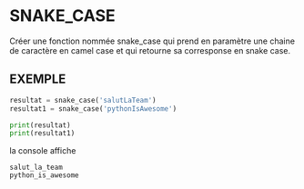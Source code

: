 # SNAKE_CASE

Créer une fonction nommée snake_case qui prend en paramètre une chaine de caractère en camel case et qui retourne sa corresponse en snake case.

## EXEMPLE

```python
resultat = snake_case('salutLaTeam')
resultat1 = snake_case('pythonIsAwesome')

print(resultat)
print(resultat1)
```

la console affiche

```
salut_la_team
python_is_awesome
```
